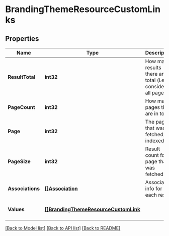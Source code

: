 # BrandingThemeResourceCustomLinks

## Properties
Name | Type | Description | Notes
------------ | ------------- | ------------- | -------------
**ResultTotal** | **int32** | How many results there are in total (i.e., considering all pages). | [optional] [default to null]
**PageCount** | **int32** | How many pages there are in total. | [optional] [default to null]
**Page** | **int32** | The page that was fetched, 1-indexed. | [optional] [default to null]
**PageSize** | **int32** | Result count for page that was fetched. | [optional] [default to null]
**Associations** | [**[]Association**](Association.md) | Association info for each result. | [optional] [default to null]
**Values** | [**[]BrandingThemeResourceCustomLink**](BrandingThemeResourceCustomLink.md) |  | [optional] [default to null]

[[Back to Model list]](../README.md#documentation-for-models) [[Back to API list]](../README.md#documentation-for-api-endpoints) [[Back to README]](../README.md)


